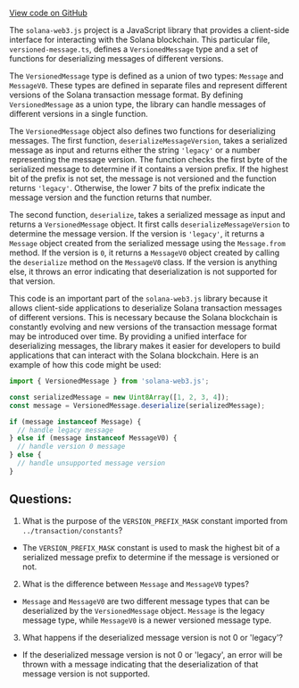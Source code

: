 [View code on GitHub](https://github.com/solana-labs/solana-web3.js/blob/master/packages/library-legacy/src/message/versioned.ts)

The `solana-web3.js` project is a JavaScript library that provides a client-side interface for interacting with the Solana blockchain. This particular file, `versioned-message.ts`, defines a `VersionedMessage` type and a set of functions for deserializing messages of different versions.

The `VersionedMessage` type is defined as a union of two types: `Message` and `MessageV0`. These types are defined in separate files and represent different versions of the Solana transaction message format. By defining `VersionedMessage` as a union type, the library can handle messages of different versions in a single function.

The `VersionedMessage` object also defines two functions for deserializing messages. The first function, `deserializeMessageVersion`, takes a serialized message as input and returns either the string `'legacy'` or a number representing the message version. The function checks the first byte of the serialized message to determine if it contains a version prefix. If the highest bit of the prefix is not set, the message is not versioned and the function returns `'legacy'`. Otherwise, the lower 7 bits of the prefix indicate the message version and the function returns that number.

The second function, `deserialize`, takes a serialized message as input and returns a `VersionedMessage` object. It first calls `deserializeMessageVersion` to determine the message version. If the version is `'legacy'`, it returns a `Message` object created from the serialized message using the `Message.from` method. If the version is `0`, it returns a `MessageV0` object created by calling the `deserialize` method on the `MessageV0` class. If the version is anything else, it throws an error indicating that deserialization is not supported for that version.

This code is an important part of the `solana-web3.js` library because it allows client-side applications to deserialize Solana transaction messages of different versions. This is necessary because the Solana blockchain is constantly evolving and new versions of the transaction message format may be introduced over time. By providing a unified interface for deserializing messages, the library makes it easier for developers to build applications that can interact with the Solana blockchain. Here is an example of how this code might be used:

```typescript
import { VersionedMessage } from 'solana-web3.js';

const serializedMessage = new Uint8Array([1, 2, 3, 4]);
const message = VersionedMessage.deserialize(serializedMessage);

if (message instanceof Message) {
  // handle legacy message
} else if (message instanceof MessageV0) {
  // handle version 0 message
} else {
  // handle unsupported message version
}
```
## Questions: 
 1. What is the purpose of the `VERSION_PREFIX_MASK` constant imported from `../transaction/constants`?
- The `VERSION_PREFIX_MASK` constant is used to mask the highest bit of a serialized message prefix to determine if the message is versioned or not.

2. What is the difference between `Message` and `MessageV0` types?
- `Message` and `MessageV0` are two different message types that can be deserialized by the `VersionedMessage` object. `Message` is the legacy message type, while `MessageV0` is a newer versioned message type.

3. What happens if the deserialized message version is not 0 or 'legacy'?
- If the deserialized message version is not 0 or 'legacy', an error will be thrown with a message indicating that the deserialization of that message version is not supported.